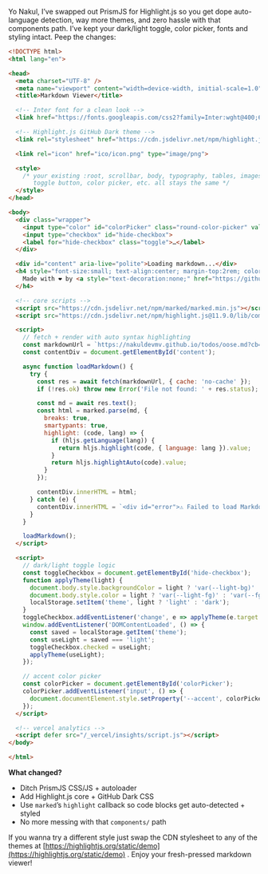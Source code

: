 Yo Nakul, I’ve swapped out PrismJS for Highlight.js so you get dope auto-language detection, way more themes, and zero hassle with that components path. I’ve kept your dark/light toggle, color picker, fonts and styling intact. Peep the changes:

```html
<!DOCTYPE html>
<html lang="en">

<head>
  <meta charset="UTF-8" />
  <meta name="viewport" content="width=device-width, initial-scale=1.0" />
  <title>Markdown Viewer</title>

  <!-- Inter font for a clean look -->
  <link href="https://fonts.googleapis.com/css2?family=Inter:wght@400;600&display=swap" rel="stylesheet">

  <!-- Highlight.js GitHub Dark theme -->
  <link rel="stylesheet" href="https://cdn.jsdelivr.net/npm/highlight.js@11.9.0/styles/github-dark.min.css">

  <link rel="icon" href="ico/icon.png" type="image/png">

  <style>
    /* your existing :root, scrollbar, body, typography, tables, images, blockquote,
       toggle button, color picker, etc. all stays the same */
  </style>
</head>

<body>
  <div class="wrapper">
    <input type="color" id="colorPicker" class="round-color-picker" value="#9673ff" />
    <input type="checkbox" id="hide-checkbox">
    <label for="hide-checkbox" class="toggle">…</label>
  </div>

  <div id="content" aria-live="polite">Loading markdown...</div>
  <h4 style="font-size:small; text-align:center; margin-top:2rem; color:var(--accent);">
    Made with ❤️ by <a style="text-decoration:none;" href="https://github.com/nakuldevmv">Nakul</a>
  </h4>

  <!-- core scripts -->
  <script src="https://cdn.jsdelivr.net/npm/marked/marked.min.js"></script>
  <script src="https://cdn.jsdelivr.net/npm/highlight.js@11.9.0/lib/common.min.js"></script>

  <script>
    // fetch + render with auto syntax highlighting
    const markdownUrl = `https://nakuldevmv.github.io/todos/oose.md?cb=${Date.now()}`;
    const contentDiv = document.getElementById('content');

    async function loadMarkdown() {
      try {
        const res = await fetch(markdownUrl, { cache: 'no-cache' });
        if (!res.ok) throw new Error('File not found: ' + res.status);

        const md = await res.text();
        const html = marked.parse(md, {
          breaks: true,
          smartypants: true,
          highlight: (code, lang) => {
            if (hljs.getLanguage(lang)) {
              return hljs.highlight(code, { language: lang }).value;
            }
            return hljs.highlightAuto(code).value;
          }
        });

        contentDiv.innerHTML = html;
      } catch (e) {
        contentDiv.innerHTML = `<div id="error">⚠️ Failed to load Markdown file: ${e.message}</div>`;
      }
    }

    loadMarkdown();
  </script>

  <script>
    // dark/light toggle logic
    const toggleCheckbox = document.getElementById('hide-checkbox');
    function applyTheme(light) {
      document.body.style.backgroundColor = light ? 'var(--light-bg)' : 'var(--bg)';
      document.body.style.color = light ? 'var(--light-fg)' : 'var(--fg)';
      localStorage.setItem('theme', light ? 'light' : 'dark');
    }
    toggleCheckbox.addEventListener('change', e => applyTheme(e.target.checked));
    window.addEventListener('DOMContentLoaded', () => {
      const saved = localStorage.getItem('theme');
      const useLight = saved === 'light';
      toggleCheckbox.checked = useLight;
      applyTheme(useLight);
    });

    // accent color picker
    const colorPicker = document.getElementById('colorPicker');
    colorPicker.addEventListener('input', () => {
      document.documentElement.style.setProperty('--accent', colorPicker.value);
    });
  </script>

  <!-- vercel analytics -->
  <script defer src="/_vercel/insights/script.js"></script>
</body>

</html>
```

**What changed?**

* Ditch PrismJS CSS/JS + autoloader
* Add Highlight.js core + GitHub Dark CSS
* Use `marked`’s `highlight` callback so code blocks get auto-detected + styled
* No more messing with that `components/` path

If you wanna try a different style just swap the CDN stylesheet to any of the themes at [https://highlightjs.org/static/demo](https://highlightjs.org/static/demo) . Enjoy your fresh-pressed markdown viewer!
